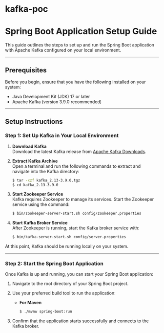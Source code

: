 # kafka-poc

# Spring Boot Application Setup Guide

This guide outlines the steps to set up and run the Spring Boot application with Apache Kafka configured on your local environment.

---

## Prerequisites

Before you begin, ensure that you have the following installed on your system:

- Java Development Kit (JDK) 17 or later
- Apache Kafka (version 3.9.0 recommended)
---

## Setup Instructions

### Step 1: Set Up Kafka in Your Local Environment

1. **Download Kafka**  
   Download the latest Kafka release from [Apache Kafka Downloads](https://www.apache.org/dyn/closer.cgi?path=/kafka/3.9.0/kafka_2.13-3.9.0.tgz).

2. **Extract Kafka Archive**  
   Open a terminal and run the following commands to extract and navigate into the Kafka directory:
   ```bash
   $ tar -xzf kafka_2.13-3.9.0.tgz
   $ cd kafka_2.13-3.9.0
   ```

3. **Start Zookeeper Service**  
   Kafka requires Zookeeper to manage its services. Start the Zookeeper service using the command:
   ```bash
   $ bin/zookeeper-server-start.sh config/zookeeper.properties
   ```

4. **Start Kafka Broker Service**  
   After Zookeeper is running, start the Kafka broker service with:
   ```bash
   $ bin/kafka-server-start.sh config/server.properties
   ```

At this point, Kafka should be running locally on your system.

---

### Step 2: Start the Spring Boot Application

Once Kafka is up and running, you can start your Spring Boot application:

1. Navigate to the root directory of your Spring Boot project.

2. Use your preferred build tool to run the application:
    - **For Maven**
      ```bash
      $ ./mvnw spring-boot:run
      ```

3. Confirm that the application starts successfully and connects to the Kafka broker.

